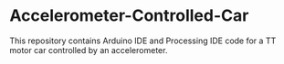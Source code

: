 # Accelerometer-Controlled-Car
This repository contains Arduino IDE and Processing IDE code for a TT motor car controlled by an accelerometer.
